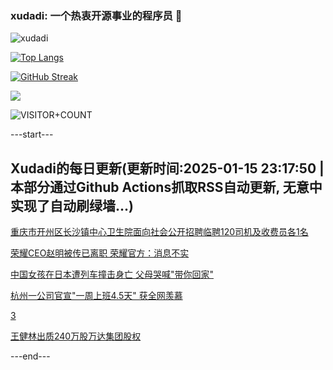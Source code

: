 ### xudadi: 一个热衷开源事业的程序员 👋

![xudadi](https://github-readme-stats-git-masterorgs-github-readme-stats-team.vercel.app/api?username=xudadi)

[![Top Langs](https://github-readme-stats.vercel.app/api/top-langs/?username=xudadi)](https://github.com/anuraghazra/github-readme-stats)

[![GitHub Streak](https://streak-stats.demolab.com?user=xudadi&locale=zh_Hans)](https://git.io/streak-stats)

![](https://raw.githubusercontent.com/xudadi/xudadi/main/assets/github-contribution-grid-snake.svg)

![VISITOR+COUNT](https://komarev.com/ghpvc/?username=xudadi&label=VISITOR+COUNT)


---start---

## Xudadi的每日更新(更新时间:2025-01-15 23:17:50 | 本部分通过Github Actions抓取RSS自动更新, 无意中实现了自动刷绿墙...)

[重庆市开州区长沙镇中心卫生院面向社会公开招聘临聘120司机及收费员各1名](https://www.gongkaoleida.com/article/2266122)

[荣耀CEO赵明被传已离职 荣耀官方：消息不实](https://m.163.com/news/article/JLURI18V0519DDQ2.html)

[中国女孩在日本遭列车撞击身亡 父母哭喊"带你回家"](https://m.163.com/news/article/JLUQFB4M00019B3E.html)

[杭州一公司官宣"一周上班4.5天" 获全网羡慕](https://m.163.com/news/article/JLUNRAG30514R9OJ.html)

[3](https://m.163.com/touch/news/sub/domestic)

[王健林出质240万股万达集团股权](https://m.163.com/news/article/JLULJHPI0534A4SC.html)

---end---
